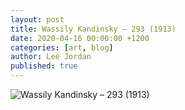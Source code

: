 ```yaml
---
layout: post
title: Wassily Kandinsky – 293 (1913)
date: 2020-04-16 00:00:00 +1200
categories: [art, blog]
author: Lee Jordan
published: true
---
```


<img class="img-border" src="https://therapyaroha.co.nz/public/assets/images/wassily-kandinsky-293-1913.jpg" alt="Wassily Kandinsky – 293 (1913)">
